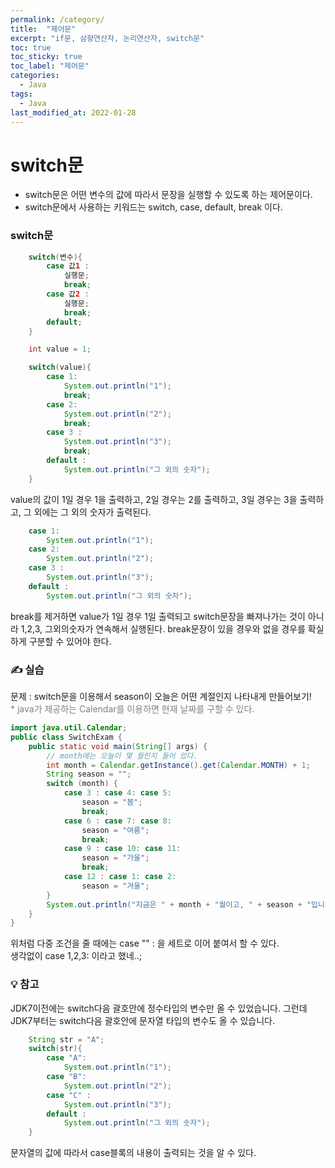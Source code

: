 ```yaml
---
permalink: /category/
title:  "제어문"
excerpt: "if문, 삼항연산자, 논리연산자, switch문"
toc: true
toc_sticky: true
toc_label: "제어문"
categories:
  - Java
tags:
  - Java
last_modified_at: 2022-01-28
---
```



# switch문
- switch문은 어떤 변수의 값에 따라서 문장을 실행할 수 있도록 하는 제어문이다.
- switch문에서 사용하는 키워드는 switch, case, default, break 이다.

### switch문

```java
    switch(변수){
        case 값1 : 
            실행문; 
            break;
        case 값2 : 
            실행문; 
            break;  
        default;    
    }
```
```java
    int value = 1;

    switch(value){
        case 1: 
            System.out.println("1");
            break;
        case 2:
            System.out.println("2");
            break;
        case 3 :
            System.out.println("3");
            break;
        default :
            System.out.println("그 외의 숫자");
    }
```
value의 값이 1일 경우 1을 출력하고, 2일 경우는 2를 출력하고, 3일 경우는 3을 출력하고, 그 외에는 그 외의 숫자가 출력된다.

```java
    case 1: 
        System.out.println("1");
    case 2:
        System.out.println("2");
    case 3 :
        System.out.println("3");
    default :
        System.out.println("그 외의 숫자");
```

break를 제거하면 value가 1일 경우 1일 출력되고 switch문장을 빠져나가는 것이 아니라 
1,2,3, 그외의숫자가 연속해서 실행된다. break문장이 있을 경우와 없을 경우를 확실하게 구분할 수 있어야 한다.

### ✍ 실습

문제 : switch문을 이용해서 season이 오늘은 어떤 계절인지 나타내게 만들어보기!  
<span style="color:gray">* java가 제공하는 Calendar를 이용하면 현재 날짜를 구할 수 있다. </span>


```java
import java.util.Calendar;
public class SwitchExam {
    public static void main(String[] args) {
        // month에는 오늘이 몇 월인지 들어 있다.
        int month = Calendar.getInstance().get(Calendar.MONTH) + 1;
        String season = "";
        switch (month) {
            case 3 : case 4: case 5:
                season = "봄";
                break;
            case 6 : case 7: case 8:
                season = "여름";
                break;
            case 9 : case 10: case 11:
                season = "가을";
                break;
            case 12 : case 1: case 2:
                season = "겨울";
        }
        System.out.println("지금은 " + month + "월이고, " + season + "입니다.");
    }
}
```
위처럼 다중 조건을 줄 때에는 case "" : 을 세트로 이어 붙여서 할 수 있다.   
생각없이 case 1,2,3: 이라고 했네..; 

### 💡 참고
JDK7이전에는 switch다음 괄호안에 정수타입의 변수만 올 수 있었습니다. 그런데 JDK7부터는 switch다음 괄호안에 문자열 타입의 변수도 올 수 있습니다.

```java
    String str = "A";
    switch(str){
        case "A": 
            System.out.println("1");
        case "B":
            System.out.println("2");
        case "C" :
            System.out.println("3");
        default :
            System.out.println("그 외의 숫자");
    }
```

문자열의 값에 따라서 case블록의 내용이 출력되는 것을 알 수 있다.
